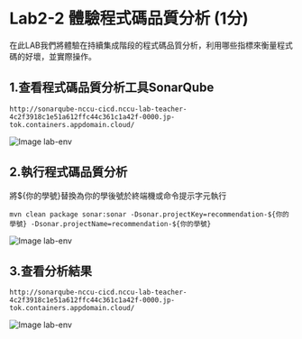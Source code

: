 
# Lab2-2 體驗程式碼品質分析 (1分)
在此LAB我們將體驗在持續集成階段的程式碼品質分析，利用哪些指標來衡量程式碼的好壞，並實際操作。

## 1.查看程式碼品質分析工具SonarQube
```
http://sonarqube-nccu-cicd.nccu-lab-teacher-4c2f3918c1e51a612ffc44c361c1a42f-0000.jp-tok.containers.appdomain.cloud/
```
![Image lab-env](https://raw.githubusercontent.com/j3ffk3/nccu-lab-2020/main/imgs/lab2-2-1.PNG)
## 2.執行程式碼品質分析
將${你的學號}替換為你的學後號於終端機或命令提示字元執行 
```
mvn clean package sonar:sonar -Dsonar.projectKey=recommendation-${你的學號} -Dsonar.projectName=recommendation-${你的學號}
```
![Image lab-env](https://raw.githubusercontent.com/j3ffk3/nccu-lab-2020/main/imgs/lab2-2-2.PNG)
## 3.查看分析結果
```
http://sonarqube-nccu-cicd.nccu-lab-teacher-4c2f3918c1e51a612ffc44c361c1a42f-0000.jp-tok.containers.appdomain.cloud/
```
![Image lab-env](https://raw.githubusercontent.com/j3ffk3/nccu-lab-2020/main/imgs/lab2-2-3.PNG)
